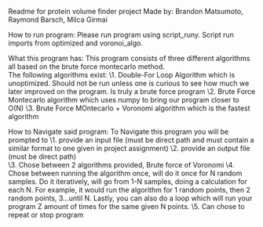 Readme for protein volume finder project 
Made by: Brandon Matsumoto, Raymond Barsch, Milca Girmai

How to run program:
Please run program using script_runy.  Script run imports from optimized and voronoi_algo.

What this program has: 
This program consists of three different algorithms all based on the brute force montecarlo method.  
The following algorithms exist:
\1. Double-For Loop Algorithm which is unoptimized.  Should not be run unless one is curious to see how much
we later improved on the program.  Is truly a brute force program
\2. Brute Force Montecarlo algorithm which uses numpy to bring our program closer to O(N)
\3. Brute Force MOntecarlo + Voronomi algorithm which is the fastest algorithm

How to Navigate said program:
To Navigate this program you will be prompted to
\1. provide an input file (must be direct path and must contain a similar format to one given in project assignment)
\2. provide an output file (must be direct path)\
\3. Chose between 2 algorithms provided, Brute force of Voronomi
\4. Chose between running the algorithm once, will do it once for N random samples.  Do it iteratively, will go from 1-N samples, doing a calculation for each N.  For example, it would run the algorithm for 1 random points, then 2 random points, 3...until N.  Lastly, you can also do a loop which will run your program Z amount of times for the same given N points.
\5. Can chose to repeat or stop program